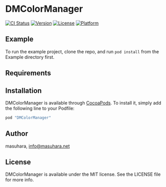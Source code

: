 # DMColorManager

[![CI Status](http://img.shields.io/travis/masuhara/DMColorManager.svg?style=flat)](https://travis-ci.org/masuhara/DMColorManager)
[![Version](https://img.shields.io/cocoapods/v/DMColorManager.svg?style=flat)](http://cocoapods.org/pods/DMColorManager)
[![License](https://img.shields.io/cocoapods/l/DMColorManager.svg?style=flat)](http://cocoapods.org/pods/DMColorManager)
[![Platform](https://img.shields.io/cocoapods/p/DMColorManager.svg?style=flat)](http://cocoapods.org/pods/DMColorManager)

## Example

To run the example project, clone the repo, and run `pod install` from the Example directory first.

## Requirements

## Installation

DMColorManager is available through [CocoaPods](http://cocoapods.org). To install
it, simply add the following line to your Podfile:

```ruby
pod "DMColorManager"
```

## Author

masuhara, info@masuhara.net

## License

DMColorManager is available under the MIT license. See the LICENSE file for more info.
